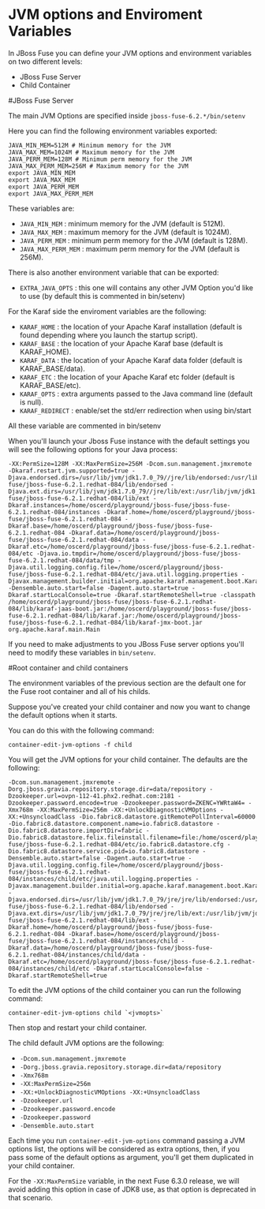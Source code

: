 # JVM options and Enviroment Variables
In JBoss Fuse you can define your JVM options and environment variables on two different levels:

- JBoss Fuse Server
- Child Container

#JBoss Fuse Server

The main JVM Options are specified inside `jboss-fuse-6.2.*/bin/setenv`

Here you can find the following environment variables exported:

```shell
JAVA_MIN_MEM=512M # Minimum memory for the JVM
JAVA_MAX_MEM=1024M # Maximum memory for the JVM
JAVA_PERM_MEM=128M # Minimum perm memory for the JVM
JAVA_MAX_PERM_MEM=256M # Maximum memory for the JVM
export JAVA_MIN_MEM
export JAVA_MAX_MEM
export JAVA_PERM_MEM
export JAVA_MAX_PERM_MEM
```

These variables are:
- `JAVA_MIN_MEM` : minimum memory for the JVM (default is 512M).
- `JAVA_MAX_MEM` : maximum memory for the JVM (default is 1024M).
- `JAVA_PERM_MEM` : minimum perm memory for the JVM (default is 128M).
- `JAVA_MAX_PERM_MEM` : maximum perm memory for the JVM (default is 256M).

There is also another environment variable that can be exported:

- `EXTRA_JAVA_OPTS` : this one will contains any other JVM Option you'd like to use (by default this is commented in bin/setenv)

For the Karaf side the enviroment variables are the following:
- `KARAF_HOME` : the location of your Apache Karaf installation (default is found depending where you launch the startup script).
- `KARAF_BASE` : the location of your Apache Karaf base (default is KARAF_HOME).
- `KARAF_DATA` : the location of your Apache Karaf data folder (default is KARAF_BASE/data).
- `KARAF_ETC` : the location of your Apache Karaf etc folder (default is KARAF_BASE/etc).
- `KARAF_OPTS` : extra arguments passed to the Java command line (default is null).
- `KARAF_REDIRECT` : enable/set the std/err redirection when using bin/start

All these variable are commented in bin/setenv

When you'll launch your Jboss Fuse instance with the default settings you will see the following options for your Java process:

```shell
-XX:PermSize=128M -XX:MaxPermSize=256M -Dcom.sun.management.jmxremote -Dkaraf.restart.jvm.supported=true -Djava.endorsed.dirs=/usr/lib/jvm/jdk1.7.0_79//jre/lib/endorsed:/usr/lib/jvm/jdk1.7.0_79//lib/endorsed:/home/oscerd/playground/jboss-fuse/jboss-fuse-6.2.1.redhat-084/lib/endorsed -Djava.ext.dirs=/usr/lib/jvm/jdk1.7.0_79//jre/lib/ext:/usr/lib/jvm/jdk1.7.0_79//lib/ext:/home/oscerd/playground/jboss-fuse/jboss-fuse-6.2.1.redhat-084/lib/ext -Dkaraf.instances=/home/oscerd/playground/jboss-fuse/jboss-fuse-6.2.1.redhat-084/instances -Dkaraf.home=/home/oscerd/playground/jboss-fuse/jboss-fuse-6.2.1.redhat-084 -Dkaraf.base=/home/oscerd/playground/jboss-fuse/jboss-fuse-6.2.1.redhat-084 -Dkaraf.data=/home/oscerd/playground/jboss-fuse/jboss-fuse-6.2.1.redhat-084/data -Dkaraf.etc=/home/oscerd/playground/jboss-fuse/jboss-fuse-6.2.1.redhat-084/etc -Djava.io.tmpdir=/home/oscerd/playground/jboss-fuse/jboss-fuse-6.2.1.redhat-084/data/tmp -Djava.util.logging.config.file=/home/oscerd/playground/jboss-fuse/jboss-fuse-6.2.1.redhat-084/etc/java.util.logging.properties -Djavax.management.builder.initial=org.apache.karaf.management.boot.KarafMBeanServerBuilder -Densemble.auto.start=false -Dagent.auto.start=true -Dkaraf.startLocalConsole=true -Dkaraf.startRemoteShell=true -classpath /home/oscerd/playground/jboss-fuse/jboss-fuse-6.2.1.redhat-084/lib/karaf-jaas-boot.jar:/home/oscerd/playground/jboss-fuse/jboss-fuse-6.2.1.redhat-084/lib/karaf.jar:/home/oscerd/playground/jboss-fuse/jboss-fuse-6.2.1.redhat-084/lib/karaf-jmx-boot.jar org.apache.karaf.main.Main
```

If you need to make adjustments to you JBoss Fuse server options you'll need to modify these variables in `bin/setenv`.

#Root container and child containers

The environment variables of the previous section are the default one for the Fuse root container and all of his childs.

Suppose you've created your child container and now you want to change the default options when it starts.

You can do this with the following command:

```shell
container-edit-jvm-options -f child
```

You will get the JVM options for your child container. The defaults are the following:

```shell
-Dcom.sun.management.jmxremote -Dorg.jboss.gravia.repository.storage.dir=data/repository -Dzookeeper.url=ovpn-112-41.phx2.redhat.com:2181 -Dzookeeper.password.encode=true -Dzookeeper.password=ZKENC=YWRtaW4= -Xmx768m -XX:MaxPermSize=256m -XX:+UnlockDiagnosticVMOptions -XX:+UnsyncloadClass -Dio.fabric8.datastore.gitRemotePollInterval=60000 -Dio.fabric8.datastore.component.name=io.fabric8.datastore -Dio.fabric8.datastore.importDir=fabric -Dio.fabric8.datastore.felix.fileinstall.filename=file:/home/oscerd/playground/jboss-fuse/jboss-fuse-6.2.1.redhat-084/etc/io.fabric8.datastore.cfg -Dio.fabric8.datastore.service.pid=io.fabric8.datastore -Densemble.auto.start=false -Dagent.auto.start=true -Djava.util.logging.config.file=/home/oscerd/playground/jboss-fuse/jboss-fuse-6.2.1.redhat-084/instances/child/etc/java.util.logging.properties -Djavax.management.builder.initial=org.apache.karaf.management.boot.KarafMBeanServerBuilder -Djava.endorsed.dirs=/usr/lib/jvm/jdk1.7.0_79/jre/jre/lib/endorsed:/usr/lib/jvm/jdk1.7.0_79/jre/lib/endorsed:/home/oscerd/playground/jboss-fuse/jboss-fuse-6.2.1.redhat-084/lib/endorsed -Djava.ext.dirs=/usr/lib/jvm/jdk1.7.0_79/jre/jre/lib/ext:/usr/lib/jvm/jdk1.7.0_79/jre/lib/ext:/home/oscerd/playground/jboss-fuse/jboss-fuse-6.2.1.redhat-084/lib/ext -Dkaraf.home=/home/oscerd/playground/jboss-fuse/jboss-fuse-6.2.1.redhat-084 -Dkaraf.base=/home/oscerd/playground/jboss-fuse/jboss-fuse-6.2.1.redhat-084/instances/child -Dkaraf.data=/home/oscerd/playground/jboss-fuse/jboss-fuse-6.2.1.redhat-084/instances/child/data -Dkaraf.etc=/home/oscerd/playground/jboss-fuse/jboss-fuse-6.2.1.redhat-084/instances/child/etc -Dkaraf.startLocalConsole=false -Dkaraf.startRemoteShell=true
```

To edit the JVM options of the child container you can run the following command:

```shell
container-edit-jvm-options child `<jvmopts>`
```

Then stop and restart your child container.

The child default JVM options are the following:
- `-Dcom.sun.management.jmxremote` 
- `-Dorg.jboss.gravia.repository.storage.dir=data/repository`
- `-Xmx768m`
- `-XX:MaxPermSize=256m`
- `-XX:+UnlockDiagnosticVMOptions -XX:+UnsyncloadClass`
- `-Dzookeeper.url`
- `-Dzookeeper.password.encode`
- `-Dzookeeper.password`
- `-Densemble.auto.start`

Each time you run `container-edit-jvm-options` command passing a JVM options list, the options will be considered as extra options, then, if you pass some of the default options as argument, you'll get them 
duplicated in your child container.

For the `-XX:MaxPermSize` variable, in the next Fuse 6.3.0 release, we will avoid adding this option in case of JDK8 use, as that option is deprecated in that scenario.




